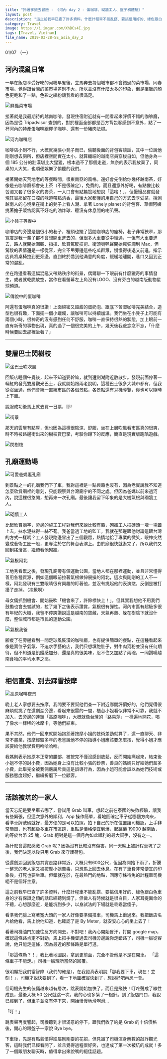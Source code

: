 ```yaml
---
title: "拎著爹娘去冒險 - 《河內 day 2 - 蛋咖啡、砌牆工人、盤子初體驗》"
layout: post
description: "這之前我早已查了許多資料，什麼計程車不能亂搭、要挑信用好的、綠色跟白色車身的才有保證之類的話已經聽到爛了，但做人有時候就是很白目，人家耳提面命的不聽，心想那麼近，是能坑到多少，以身試法的下場就是乖乖當傻子。"
category: Travel
image: https://i.imgur.com/XhBCs4I.jpg
tags: [Travel, Vietnam]
file_name: 2019-03-28-SE_asia_day_2
---
```


01/07 （一）

## 河內混亂日常


一早在飯店享受好吃的河粉早餐後，立馬奔去每個城市都不會錯過的菜市場，同春市場。覺得跟台灣的菜市場差別不大，所以並沒有什麼太多的印象，倒是攤販的顏色更飽和了一點，色彩之繽紛讓我看的很滿足。

![鮮豔菜市場](https://i.imgur.com/i8lG1Lm.jpg)

接著就是我最期待的越南咖啡，發現住宿附近就有一間看起來評價不錯的咖啡廳，因為是從 Tripadvisor 查到的，對於裡面全部都是西方背包客感到不意外，點了一杯河內的特產蛋咖啡跟椰子咖啡、還有一份豬肉法棍。

![河內咖啡店](https://i.imgur.com/wmoHrFF.jpg)

咖啡店小到不行，大概就幾張小凳子而已，偷聽後面的背包客談話，其中一位說他剛剛想去廁所，但店裡空間實在太小，就算纖細的越南店員穿梭自如，但他身為一個 185 公分的壯漢堪比大猩猩，根本過不了那個走道，無奈的表示我放棄了，同桌的人大笑，也順便娛樂了偷聽的我們。

接著開始天荒地老的等餐時間，很東南亞的風格。還好會先倒給你幾杯越南茶，好像是去咖啡廳都會先上茶（不是很確定），免費的，而且還意外好喝，有點像比較苦澀又套了很多水的麥茶，一入口會有點尷尬地想說「這啥！」，但慢慢品嘗就發現其實那留在口腔的味道帶點清香，最後大家都懂的用自己的方式去享受茶，揣測越南人的心境坐在街上的凳子上看人潮、拿著 Lonely planet 的背包客、草帽阿姨挑著擔子販售認真不好吃的油炸球、聽沒有休息間的喇叭聲。


![小凳子等餐中](https://i.imgur.com/iA11tai.jpg)

咖啡店的旁邊是個很小的巷子，裡頭也擺了這間咖啡店的座椅，巷子非常狹窄，那寬度是我一輩子都不會想開車進去的，但很多大車要從中經過，一但有大車要進去，路人就開始圍觀、指揮、欣賞駕駛技術、街頭喇叭聲開始瘋狂調到 Max，但駕駛的表情還是一樣從容，完全不甩旁邊這些吃瓜群眾，慢慢得後退又前進，指示店員將桌椅拉到更旁邊，直到終於喬到他滿意的角度，緩緩地離開，巷口又回到正常的混亂。

坐在路邊看著這幅混亂又帶點秩序的街景，偶爾聊一下眼前有什麼獵奇的事情發生，或者就乾脆放空，當作在看螢幕左上角沒有LOGO、沒有旁白的越南版動物星球頻道。

![傳說中的蛋咖啡](https://i.imgur.com/ISd128y.jpg)

阿還有蛋咖啡真的很讚！上面綿密又超甜的蛋奶泡、跟底下苦澀咖啡完美結合，造型也很有趣，下面擺一個小蠟燭，讓咖啡可以持續加溫。我們坐在小凳子上可能有兩個小時，很神奇的沒有感到任何不舒服，咖啡一直保持很熱的狀態，加上眼前一直有新奇的事物出現，真的過了一個很完美的上午，幾天後我爸念念不忘，「什麼時候要回去那裡坐著？」


---

## 雙層巴士閃樹枝


![坐巴士吹吹風](https://i.imgur.com/StdnJ0C.jpg)

回飯店睡個午覺後，起來不知道要幹嘛，就到還劍湖附近散散步。發現前面停著一輛紅的發亮雙層觀光巴士，我就開始跟兩老說明，這種巴士很多大城市都有，但我從沒坐過，他們會繞一直繞市區的各個景點，各景點還有耳機導覽，你也可以隨時上下車。


說服成功後馬上就去買一日票，耶!

![街景](https://i.imgur.com/vHAxTWj.jpg)

那天的雲層有點厚，但也因為這樣很陰涼、舒服，坐在上層吹風看市區真的很爽，時不時被路邊衝出來的樹枝賞巴掌，考驗你蹲下的反應，簡直是現實版跑酷遊戲。

![閃樹枝](https://i.imgur.com/oj4fvnR.jpg)


## 孔廟運動場

![可愛爸媽逛孔廟](https://i.imgur.com/CGuz0NB.jpg)

到景點之一的孔廟我們下了車，我對這裡是一點興趣也沒有，因為老實說我不知道怎麼欣賞廟裡的雕刻，只能觀察與台灣廟宇的不同之處。但因為爸媽以前來過河內，說這裡很悠閒，想再來一次孔廟。最後讓我留下印象的是大樹氣根與砌牆工人。

![砌牆工人](https://i.imgur.com/sUq1pcn.jpg)

比起欣賞廟宇，旁邊的施工工程對我們來說比較有趣，砌牆工人把磚頭一塊一塊蓋上去，抹水泥抹得一絲不苟。我爸當過工地的監工，我就在那邊跟他討論這跟台灣的方式一樣嗎？工人發現路邊冒出了三個觀眾，熱情地給了專業的微笑，眼神突然變成藝術工匠一般，更專注於它的舞台表演上。由於廟很快就逛完了，所以我們又回到搖滾區，繼續看他砌牆。

![氣根阿北](https://i.imgur.com/RDIgzwr.jpg)

工地秀看累之後，發現孔廟旁有個運動公園，當地人都在那裡運動，並且非常懂得善用各種資源，例如這個眼前拉著氣根做伸展操的阿北，這次與剛剛的工人不一樣，阿北發現有三雙眼睛很有興趣的盯著他，並沒有挑起他的表演慾，反倒是被打擾了走掉。（抱歉啊）

母女倆抓到機會、開始鼓吹「機會來了，許鈴標快上！」，但其實我想他不用我們鼓勵也會去嘗試的，拉了幾下之後表示讚賞，氣根很有彈性。河內市區有超級多很有年紀的大樹，我爸不停誇讚說這是越南的寶藏，天氣再熱、躲在樹陰下就沒什麼，整個城市都是市民的運動公園。

![氣根我爸](https://i.imgur.com/eQtcOPD.jpg)

腳痠了在旁邊看到一間足球風裝潢的咖啡廳，也有提供簡單的餐點，在這種看起來像是賣位子氣氛、不追求手藝的店，我們只想填飽肚子，對牛肉河粉並沒有任何期待，但不知道是飢餓感加分、還是真的很美味，忍不住又加點了兩碗，一同讚嘆越南食物的平均水準之高。

---

## 相信直覺、別去踩雷按摩

![高原咖啡夜景](https://i.imgur.com/qZoePnX.jpg)

晚上老人家想要去按摩，我問要不要幫他們查一下附近哪間評價好的，他們覺得很麻煩就挑了在還劍湖旁邊，看起來很雷的一間，櫃台小姐看似非常不可靠，我就不加入，去旁邊的連鎖「高原咖啡」，大概就像台灣的「路易莎」一樣遍地開花，喝了像水一樣稀的冰摩卡，等他們結束。

果不其然，他們一回來就開始抱怨著按摩小姐的技術差勁就算了，還一直聊天、非常不盡業，按摩經驗多年的老爸說他不停的指導小姐應該要怎麼按，覺得小姐才應該要給他教學費用哈哈哈哈。

我媽則表示她原本正常的腰部，被按完不僅沒感到放鬆，反而開始痛起來，結束後小姐不停的討小費，因為她身上沒有比較小張的鈔票，善良的媽媽只好給她們超多小費，此舉完全被我倆嚴厲斥責這是誤導行為，因為小姐可能會誤以為她們技術或服務態度超好，繼續折磨下一位顧客。

---

## 活該被坑的一家人

當天忘記是要坐車去哪了，嘗試用 Grab 叫車，想起之前在泰國的失敗經驗，讓我有些緊張，但這次意外的順利，App 操作簡單，看地圖確定車子從哪個方向來，看準車牌號碼就好，最方便的是可以拍照，拍下自己的所在位置讓司機認，上手非常簡單，也有超級多車在市區跑，重點是價格便宜到爆，起跳價 19000 越南盾，約等於台幣 25 塊，Grab 絕對是這一個月內如此順利的最大幫手，沒有之一。

為什麼會這麼感激 Grab 呢？因為沒有比較沒有傷害，同一天晚上被計程車坑了之後，我們決定以後只用 Grab 來守護荷包。

從還劍湖回到飯店其實走路非常近，大概只有600公尺，但因為開始下雨了，折騰一整天的老人家又被按摩小姐苦毒，只想馬上回去休息。在有了車費非常便宜的印象後，打死也要坐車。但錯就在於，在最熱門的地點，回應守株待兔的計程車司機絕不是個好主意。

這之前我早已查了許多資料，什麼計程車不能亂搭、要挑信用好的、綠色跟白色車身的才有保證之類的話已經聽到爛了，但做人有時候就是很白目，人家耳提面命的不聽，心想那麼近，是能坑到多少，以身試法的下場就是乖乖當傻子。

看準我們臉上寫著冤大頭的一家人好像要準備搭車，司機馬上衝過來。我把飯店名片給他看，馬上說他知道，也確認了是 By Meter，就安安心心的坐上去了！

看著司機油門加速往反方向開去，不對吧！我內心開始冒汗，打開 google map，確認這條路肯定不對勁，馬上把手機督過去司機旁邊說你走錯路了，司機一臉從容說，他只能走這條，因為最近的那條路是單行道。

「那這條勒？！」我比著地圖說，拿到更前面，完全不管他是不是在開車。
「這條車子不能走。」司機一臉理所當然的回覆。

很明顯把我們當智障（我們的確是），在我認真表明說「那我要下車，現在！立刻！」，司機才說快要到了，看一下地圖確實快到了，想說好吧再忍一會。

但司機先生的伎倆越來越有層次，跳表開始加快了，而且是飛快！叮咚聲成了線性成長，最後大概 50 公尺就跳一次，我的心也多紮了一根針。到了飯店門口，我說已經到了，但車子並沒有停下來，開始慢慢地滑啊滑...

「叮！」

跳表聲再度響起，司機聽到才很滿意的停下，跟我們收了約是 Grab 的十倍價格後，開心的跟盤子一家說 Bye bye。

下車後，先是有點氣憤得細屬剛剛耍的花招，但見識了司機渾身解數的敲詐觀光客，這時我們已經看開了，並且覺得過程很好笑，也達成了第一次被坑的成就！多了一個跟朋友聊天時，值得拿出來說嘴的絕佳話題。
